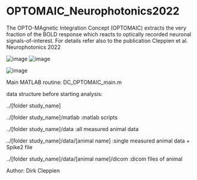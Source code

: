 # OPTOMAIC_Neurophotonics2022
The OPTO-MAgnetic Integration Concept (OPTOMAIC) extracts the very fraction of the BOLD response which reacts to optically recorded neuronal signals-of-interest.
For details refer also to the publication Cleppien et al. Neurophotonics 2022

![image](https://user-images.githubusercontent.com/68378705/176235832-edf08a33-a5c0-43c9-8738-c5fce1aa6dd2.png)
![image](https://user-images.githubusercontent.com/68378705/176236383-1b0ff49b-0498-4558-bfb7-46cf56225354.png)

![image](https://user-images.githubusercontent.com/68378705/176235600-a597491a-68d8-4e26-a457-f24a344e74b3.png)


Main MATLAB routine: DC_OPTOMAIC_main.m

data structure before starting analysis:

 ../[folder study_name]
 
 ../[folder study_name]/matlab	                 :matlab scripts
		
 ../[folder study_name]/data                     :all measured animal data
 
 ../[folder study_name]/data/[animal name]       :single measured animal data + Spike2 file
 
 ../[folder study_name]/data/[animal name]/dicom :dicom files of animal
	
Author: Dirk Cleppien
